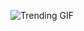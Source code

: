 
<!-- GIF_SECTION -->
![Trending GIF](https://media1.giphy.com/media/v1.Y2lkPThiYjIxNzcyZ2Z2MnBrYzh2dXFjaW1xNjAwZHpmdzN3cm9wdHc0YXE4NGM1aTl5ZiZlcD12MV9naWZzX3NlYXJjaCZjdD1n/qgQUggAC3Pfv687qPC/giphy.gif)
<!-- END_GIF_SECTION -->
